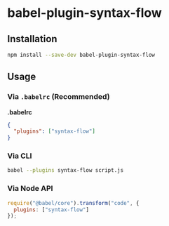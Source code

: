 # babel-plugin-syntax-flow



## Installation

```sh
npm install --save-dev babel-plugin-syntax-flow
```

## Usage

### Via `.babelrc` (Recommended)

**.babelrc**

```json
{
  "plugins": ["syntax-flow"]
}
```

### Via CLI

```sh
babel --plugins syntax-flow script.js
```

### Via Node API

```javascript
require("@babel/core").transform("code", {
  plugins: ["syntax-flow"]
});
```
